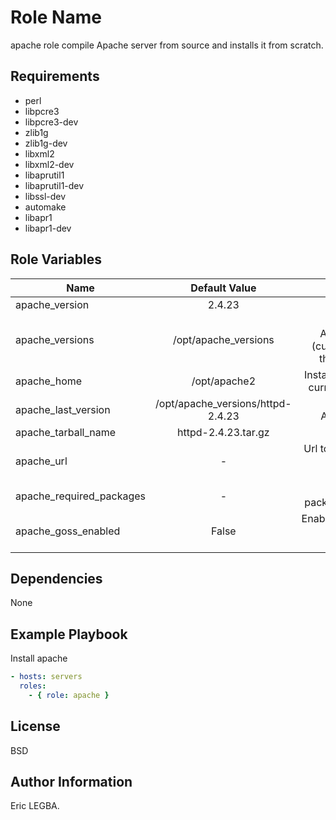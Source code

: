 Role Name
=========

apache role compile Apache server from source and installs it from scratch. 

Requirements
------------
 - perl
 - libpcre3
 - libpcre3-dev
 - zlib1g
 - zlib1g-dev
 - libxml2
 - libxml2-dev
 - libaprutil1
 - libaprutil1-dev
 - libssl-dev
 - automake
 - libapr1
 - libapr1-dev

Role Variables
--------------

| Name	        | Default Value	| Description|
| ------------- |:-------------:| ----------:|
|apache_version|2.4.23|Apache's Version.|
|apache_versions|/opt/apache_versions|Directory containing Apache version sources (current and old versions) that have been installed.|
|apache_home|/opt/apache2|Installation directory for the current version of Apache.|
|apache_last_version|/opt/apache_versions/httpd-2.4.23|Directory containing Apache 2.4.23 sources.|
|apache_tarball_name|httpd-2.4.23.tar.gz|Apache archive tar.gz.|
|apache_url|-|Url to download the apache archive (Private Nexus repository).|
|apache_required_packages|-|List of prerequisite packages to install Apache.|
|apache_goss_enabled|False|Enable(True)/Disable(False) [Goss](https://github.com/aelsabbahy/goss) checking after installation.|

Dependencies
------------

None

Example Playbook
----------------
Install apache
```yaml
- hosts: servers
  roles:
    - { role: apache }
```

License
-------

BSD

Author Information
------------------

Eric LEGBA.
